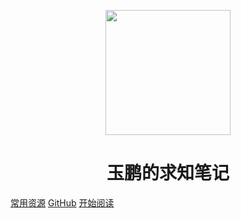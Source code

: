<p align="center">
<img src="https://ss0.bdstatic.com/70cFvHSh_Q1YnxGkpoWK1HF6hhy/it/u=2481424715,2807309609&fm=26&gp=0.jpg" width="200" height="200"/>
</p>
<h1 align="center">玉鹏的求知笔记</h1>

[常用资源](https://shimo.im/docs/MuiACIg1HlYfVxrj/)
[GitHub](https://github.com/GpsLypy/gpslypy.github.io.git)
[开始阅读](#gpslypy.github.io)




